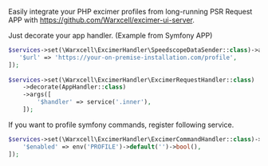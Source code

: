 Easily integrate your PHP excimer profiles from long-running PSR Request APP
with https://github.com/Warxcell/excimer-ui-server.

Just decorate your app handler. (Example from Symfony APP)

```php
$services->set(\Warxcell\ExcimerHandler\SpeedscopeDataSender::class)->args([
   '$url' => 'https://your-on-premise-installation.com/profile',
]);
        
$services->set(\Warxcell\ExcimerHandler\ExcimerRequestHandler::class)
    ->decorate(AppHandler::class)
    ->args([
        '$handler' => service('.inner'),
    ]);
```

If you want to profile symfony commands, register following service.

```php
$services->set(\Warxcell\ExcimerHandler\ExcimerCommandHandler::class)->args([
    '$enabled' => env('PROFILE')->default('')->bool(),
]);
```
